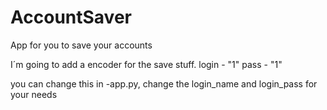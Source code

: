 # AccountSaver
App for you to save your accounts

I´m going to add a encoder for the save stuff.
login - "1"
pass - "1"

you can change this in -app.py, change the login_name and login_pass for your needs
